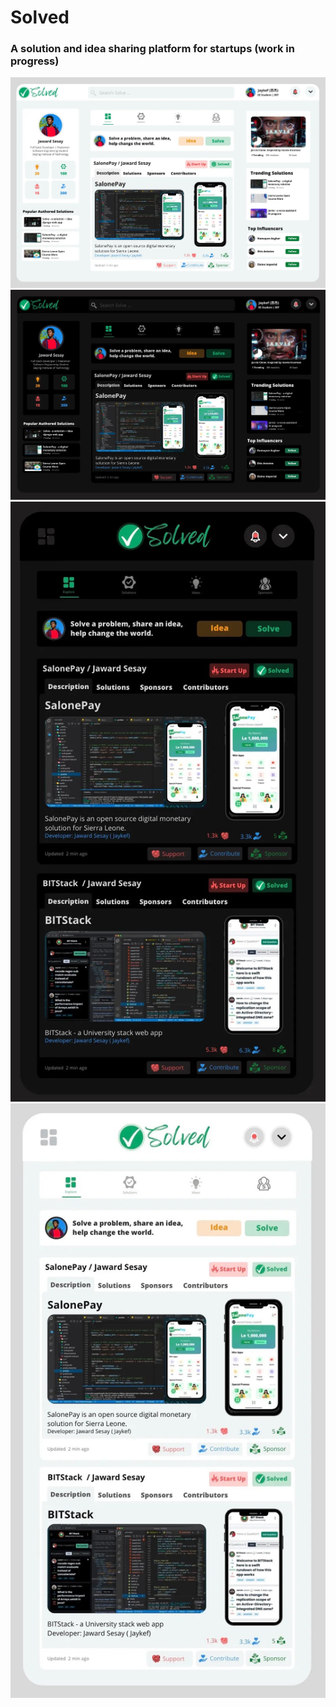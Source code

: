 # Solved

### A solution and idea sharing platform for startups (work in progress)

![Course Home Dark](https://github.com/Jaykef/Solved/blob/main/ScreenShots/2.png)
![Course Home Dark](https://github.com/Jaykef/Solved/blob/main/ScreenShots/1.png)
![Course Home Dark](https://github.com/Jaykef/Solved/blob/main/ScreenShots/3.png)
![Course Home Dark](https://github.com/Jaykef/Solved/blob/main/ScreenShots/4.png)
